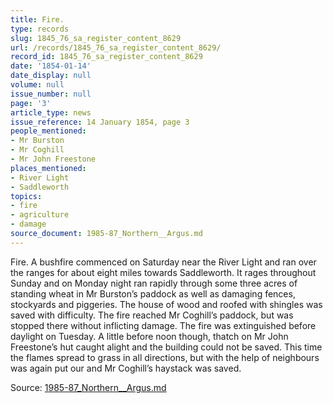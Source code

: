 ```yaml
---
title: Fire.
type: records
slug: 1845_76_sa_register_content_8629
url: /records/1845_76_sa_register_content_8629/
record_id: 1845_76_sa_register_content_8629
date: '1854-01-14'
date_display: null
volume: null
issue_number: null
page: '3'
article_type: news
issue_reference: 14 January 1854, page 3
people_mentioned:
- Mr Burston
- Mr Coghill
- Mr John Freestone
places_mentioned:
- River Light
- Saddleworth
topics:
- fire
- agriculture
- damage
source_document: 1985-87_Northern__Argus.md
---
```


Fire.  A bushfire commenced on Saturday near the River Light and ran over the ranges for about eight miles towards Saddleworth.  It rages throughout Sunday and on Monday night ran rapidly through some three acres of standing wheat in Mr Burston’s paddock as well as damaging fences, stockyards and piggeries.  The house of wood and roofed with shingles was saved with difficulty.  The fire reached Mr Coghill’s paddock, but was stopped there without inflicting damage.  The fire was extinguished before daylight on Tuesday.  A little before noon though, thatch on Mr John Freestone’s hut caught alight and the building could not be saved.  This time the flames spread to grass in all directions, but with the help of neighbours was again put our and Mr Coghill’s haystack was saved.

Source: [1985-87_Northern__Argus.md](/downloads/markdown/1985-87_Northern__Argus.md)
